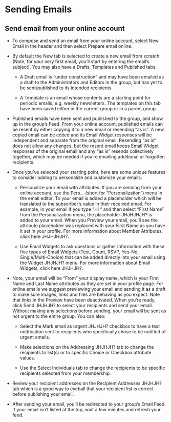 # Sending Emails
<div id="Sending-emails"></div>

## Send email from your online account
<div id="Send-email-from-your-online"></div>

* To compose and send an email from your online account, select New
Email in the header and then select Prepare email online.  

* By default the New tab is selected to create a new email from
scratch (Note, for your very first email, you’ll start by entering the
email’s subject).  You may also have a Drafts, Templates and Published
tabs.  

  * A Draft email is “under construction” and may have been emailed as a
draft to the Administrators and Editors in the group, but has yet to be
sent/published to its intended recipients.  

  * A Template is an email whose contents are a starting point for
periodic emails, e.g. weekly newsletters.  The templates on this tab
have been saved either in the current group or in a parent group.  

* Published emails have been sent and published to the group, and show up
in the group’s Feed.
From your online account, published emails can be
resent by either copying it to a new email or resending “as is”.
A new copied email can be edited and its Email Widget responses will be
independent and separate from the original email.
Resending “as is” does not allow any changes, but the resent email
keeps Email Widget responses of the original email and any “as is”
resends collectively together, which may be needed if you’re emailing
additional or forgotten recipients.

* Once you’ve selected your starting point, here are some unique
features to consider adding to personalize and customize your emails:

  * Personalize your email with attributes.
If you are sending from your online account, use the Pers… (short for
“Personalization”) menu in the email editor.
To your email is added a placeholder which will be translated to the
subscriber’s value in their received email.
For example, in your email if you type “Hi “ and then select “First
Name” from the Personalization menu, the placeholder JHJHJHJH? is
added to your email.
When you Preview your email, you’ll see the attribute placeholder was
replaced with your First Name as you have it set in your profile.
For more information about Member Attributes, click here JHJHJHJH?.

  * Use Email Widgets to ask questions or gather information with these
five types of Email Widgets (Text, Count, RSVP, Yes-No,
Single/Multi-Choice) that can be added directly into your email using
the Widget JHJHJH? menu.
For more information about Email Widgets, click here JHJHJH?.

* Note, your email will be “From” your display name, which is your
First Name and Last Name attributes as they are set in your profile
page.
For online emails we suggest previewing your email and sending it as a
draft to make sure images, links and files are behaving as you expect.
Note that links in the Preview have been deactivated.
When you’re ready, click Send JHJHJH? to select your recipients and
send your email.
Without making any selections before sending, your email will be sent
as not urgent to the entire group.
You can also:

  * Select the Mark email as urgent JHJHJH?  checkbox to have a text
notification sent to recipients who specifically chose to be notified of
urgent emails.

  * Make selections on the Addressing JHJHJH? tab to change the recipients
to list(s) or to specific Choice or Checkbox attribute values. 

  * Use the Select Individuals tab to change the recipients to be specific
recipients selected from your membership.  

* Review your recipient addresses on the Recipient Addresses JHJHJH? tab
which is a good way to eyeball that your recipient list is correct
before publishing your email.

* After sending your email, you’ll be redirected to your group’s Email
Feed.  If your email isn’t listed at the top, wait a few minutes and
refresh your feed.
